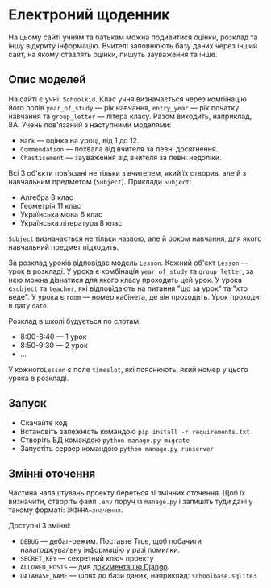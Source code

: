 # Електроний щоденник

На цьому сайті учням та батькам можна подивитися оцінки, розклад та іншу відкриту інформацію. Вчителі заповнюють базу даних через інший сайт,
на якому ставлять оцінки, пишуть зауваження та інше.

## Опис моделей

На сайті є учні: `Schoolkid`. Клас учня визначається через комбінацію його полів `year_of_study` — рік навчання, `entry_year` — рік початку навчання
та `group_letter` — літера класу.
Разом виходить, наприклад, 8А. Учень пов'язаний з наступними моделями:

- `Mark` — оцінка на уроці, від 1 до 12.
- `Commendation` — похвала від вчителя за певні досягнення.
- `Chastisement` — зауваження від вчителя за певні недоліки.

Всі 3 об'єкти пов'язані не тільки з вчителем, який їх створив, але й з навчальним предметом (`Subject`). Приклади `Subject`:

- Алгебра 8 клас
- Геометрія 11 клас
- Українська мова 6 клас
- Українська література 8 клас

`Subject` визначається не тільки назвою, але й роком навчання, для якого навчальний предмет підходить.

За розклад уроків відповідає модель `Lesson`. Кожний об'єкт `Lesson` — урок в розкладі.
У урока є комбінація `year_of_study` та `group_letter`, за нею можна дізнатися для якого класу проходить цей урок.
У урока є`subject` та `teacher`, які відповідають на питання "що за урок" та "хто веде". У урока є `room` — номер кабінета, де він проходить.
Урок проходит в дату `date`.

Розклад в школі будується по слотам:

- 8:00-8:40 — 1 урок
- 8:50-9:30 — 2 урок
- ...

У кожного`Lesson` є поле `timeslot`, які пояснюють, який номер у цього урока в розкладі.

## Запуск

- Скачайте код
- Встановіть залежність командою `pip install -r requirements.txt`
- Створіть БД командою `python manage.py migrate`
- Запустіть сервер командою `python manage.py runserver`

## Змінні оточення

Частина налаштувань проекту береться зі змінних оточення. Щоб їх визначити, створіть файл `.env` поруч із `manage.py`
і запишіть туди дані у такому форматі: `ЗМІННА=значення`.

Доступні 3 змінні:
- `DEBUG` — дебаг-режим. Поставте True, щоб побачити налагоджувальну інформацію у разі помилки.
- `SECRET_KEY` — секретний ключ проекту
- `ALLOWED_HOSTS` — див [документацію Django](https://docs.djangoproject.com/en/3.1/ref/settings/#allowed-hosts).
- `DATABASE_NAME` — шлях до бази даних, наприклад: `schoolbase.sqlite3`
